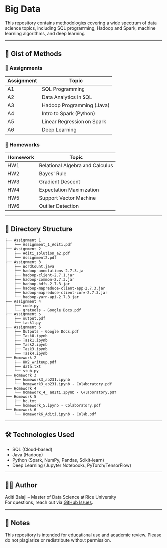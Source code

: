 # Big Data

This repository contains methodologies covering a wide spectrum of data science topics, including SQL programming, Hadoop and Spark, machine learning algorithms, and deep learning.

---

## 📅 Gist of Methods

### 🧾 Assignments

| Assignment | Topic                            |
|------------|----------------------------------|
| A1         | SQL Programming                  |
| A2         | Data Analytics in SQL            |
| A3         | Hadoop Programming (Java)        |
| A4         | Intro to Spark (Python)          |
| A5         | Linear Regression on Spark       |
| A6         | Deep Learning                    |

### 📘 Homeworks

| Homework | Topic                              |
|----------|------------------------------------|
| HW1      | Relational Algebra and Calculus    | 
| HW2      | Bayes' Rule                        | 
| HW3      | Gradient Descent                   | 
| HW4      | Expectation Maximization           | 
| HW5      | Support Vector Machine             | 
| HW6      | Outlier Detection                  | 

---


## 📁 Directory Structure

```text
├── Assignment 1
│   └── Assignment_1_Aditi.pdf
├── Assignment 2
│   ├── Aditi_solution_a2.pdf
│   └── Assignment2.pdf
├── Assignment 3
│   ├── WordCount.java
│   ├── hadoop-annotations-2.7.3.jar
│   ├── hadoop-client-2.7.1.jar
│   ├── hadoop-common-2.7.3.jar
│   ├── hadoop-hdfs-2.7.3.jar
│   ├── hadoop-mapreduce-client-app-2.7.3.jar
│   ├── hadoop-mapreduce-client-core-2.7.3.jar
│   └── hadoop-yarn-api-2.7.3.jar
├── Assignment 4
│   ├── code.py
│   └── gratools - Google Docs.pdf
├── Assignment 5
│   ├── output.pdf
│   └── task1.py
├── Assignment 6
│   ├── Outputs - Google Docs.pdf
│   ├── Task0.ipynb
│   ├── Task1.ipynb
│   ├── Task2.ipynb
│   ├── Task3.ipynb
│   └── Task4.ipynb
├── Homework 2
│   ├── HW2_writeup.pdf
│   ├── data.txt
│   └── stub.py
├── Homework 3
│   ├── homework3_ab231.ipynb
│   └── homework3_ab231.ipynb - Colaboratory.pdf
├── Homework 4
│   └── homework_4_ aditi.ipynb - Colaboratory.pdf
├── Homework 5
│   ├── bc.txt
│   └── homework_5.ipynb - Colaboratory.pdf
└── Homework 6
    └── Homework6_Aditi.ipynb - Colab.pdf
```

---


## 🛠️ Technologies Used

- SQL (Cloud-based)
- Java (Hadoop)
- Python (Spark, NumPy, Pandas, Scikit-learn)
- Deep Learning (Jupyter Notebooks, PyTorch/TensorFlow)

---

## 👩‍💻 Author

Aditi Balaji – Master of Data Science at Rice University  
For questions, reach out via [GitHub Issues](https://github.com/Aditi-balaji-13).

---

## 📝 Notes

This repository is intended for educational use and academic review. Please do not plagiarize or redistribute without permission.

